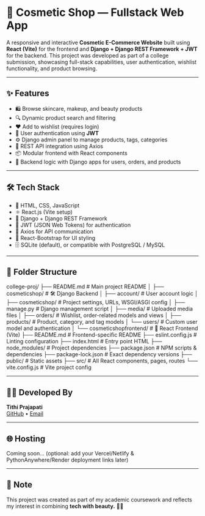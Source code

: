 # 💄 Cosmetic Shop — Fullstack Web App

A responsive and interactive **Cosmetic E-Commerce Website** built using **React (Vite)** for the frontend and **Django + Django REST Framework + JWT** for the backend. This project was developed as part of a college submission, showcasing full-stack capabilities, user authentication, wishlist functionality, and product browsing.

---

## ✨ Features

- 🛍️ Browse skincare, makeup, and beauty products
- 🔍 Dynamic product search and filtering
- ❤️ Add to wishlist (requires login)
- 🔐 User authentication using **JWT**
- ⚙️ Django admin panel to manage products, tags, categories
- 🔗 REST API integration using Axios
- 📦 Modular frontend with React components
- 🧠 Backend logic with Django apps for users, orders, and products

---

## 🛠️ Tech Stack

- 💅 HTML, CSS, JavaScript  
- ⚛️ React.js (Vite setup)  
- 🐍 Django + Django REST Framework  
- 🔐 JWT (JSON Web Tokens) for authentication  
- 🔁 Axios for API communication  
- 🎨 React-Bootstrap for UI styling  
- 🗄️ SQLite (default), or compatible with PostgreSQL / MySQL

---

## 📁 Folder Structure

college-proj/
├── README.md                      # Main project README
│
├── cosmeticshop/                 # 🛠️ Django Backend
│   ├── account/                  # User account logic
│   ├── cosmeticshop/            # Project settings, URLs, WSGI/ASGI config
│   ├── manage.py                # Django management script
│   ├── media/                   # Uploaded media files
│   ├── orders/                  # Wishlist, order-related models and views
│   ├── products/                # Product, category, and tag models
│   └── users/                   # Custom user model and authentication
│
└── cosmeticshopfrontend/        # 🎨 React Frontend (Vite)
    ├── README.md                # Frontend-specific README
    ├── eslint.config.js        # Linting configuration
    ├── index.html              # Entry point HTML
    ├── node_modules/           # Project dependencies
    ├── package.json            # NPM scripts & dependencies
    ├── package-lock.json       # Exact dependency versions
    ├── public/                 # Static assets
    ├── src/                    # All React components, pages, routes
    └── vite.config.js          # Vite project config

---

## 🧑‍💻 Developed By

**Tithi Prajapati**  
[GitHub](https://github.com/TithiPrajapati) • [Email](mailto:tithiprajapati1313@gmail.com)

---

## 🌐 Hosting

Coming soon... (optional: add your Vercel/Netlify & PythonAnywhere/Render deployment links later)

---

## 📌 Note

This project was created as part of my academic coursework and reflects my interest in combining **tech with beauty.** 🧴✨
